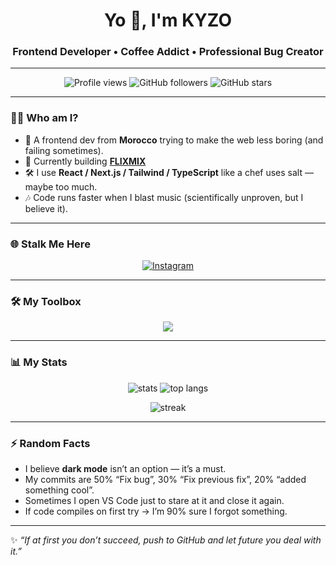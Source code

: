 <h1 align="center">Yo 👋, I'm KYZO</h1>
<h3 align="center">Frontend Developer • Coffee Addict • Professional Bug Creator</h3>

---

<p align="center">
  <img src="https://komarev.com/ghpvc/?username=KYZO100&label=Profile%20Views&color=0e75b6&style=flat" alt="Profile views" />
  <img src="https://img.shields.io/github/followers/KYZO100?label=Followers&style=social" alt="GitHub followers" />
  <img src="https://img.shields.io/github/stars/KYZO100?label=Stars&style=social" alt="GitHub stars" />
</p>

---

### 🧑‍💻 Who am I?  
- 🚀 A frontend dev from **Morocco** trying to make the web less boring (and failing sometimes).  
- 🔭 Currently building **[FLIXMIX](https://flixmix.vercel.app)**
- 🛠 I use **React / Next.js / Tailwind / TypeScript** like a chef uses salt — maybe too much.  
- 🎶 Code runs faster when I blast music (scientifically unproven, but I believe it).  

---

### 🌐 Stalk Me Here  
<p align="center">
  <a href="https://instagram.com/kyzo.py" target="_blank">
    <img src="https://img.shields.io/badge/Instagram-%23E4405F.svg?&style=for-the-badge&logo=instagram&logoColor=white" alt="Instagram"/>
  </a>

</p>

---

### 🛠️ My Toolbox  
<p align="center">
  <img src="https://skillicons.dev/icons?i=html,css,js,ts,react,nextjs,nodejs,tailwind,git,github,figma,firebase,postman,python,selenium,puppeteer,heroku" />
</p>

---

### 📊 My Stats
<p align="center">
  <img src="https://github-readme-stats.vercel.app/api?username=KYZO100&show_icons=true&theme=radical" alt="stats" />
  <img src="https://github-readme-stats.vercel.app/api/top-langs/?username=KYZO100&layout=compact&theme=radical" alt="top langs" />
</p>

<p align="center">
  <img src="https://github-readme-streak-stats.herokuapp.com/?user=KYZO100&theme=radical" alt="streak" />
</p>

---

### ⚡ Random Facts  
- I believe **dark mode** isn’t an option — it’s a must.  
- My commits are 50% “Fix bug”, 30% “Fix previous fix”, 20% “added something cool”.  
- Sometimes I open VS Code just to stare at it and close it again.  
- If code compiles on first try → I’m 90% sure I forgot something.  

---

✨ _“If at first you don’t succeed, push to GitHub and let future you deal with it.”_
